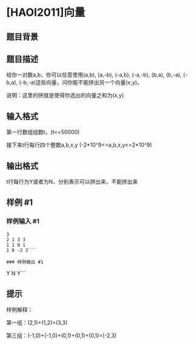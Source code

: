 # [HAOI2011]向量

## 题目背景



## 题目描述

给你一对数a,b，你可以任意使用(a,b), (a,-b), (-a,b), (-a,-b), (b,a), (b,-a), (-b,a), (-b,-a)这些向量，问你能不能拼出另一个向量(x,y)。


说明：这里的拼就是使得你选出的向量之和为(x,y)


## 输入格式

第一行数组组数t，(t<=50000)


接下来t行每行四个整数a,b,x,y  (-2\*10^9<=a,b,x,y<=2\*10^9)


## 输出格式

t行每行为Y或者为N，分别表示可以拼出来，不能拼出来


## 样例 #1

### 样例输入 #1
```
3
2 1 3 3
1 1 0 1
1 0 -2 3```

### 样例输出 #1

```
Y
N
Y```

## 提示

样例解释：

第一组：(2,1)+(1,2)=(3,3)

第三组：(-1,0)+(-1,0)+(0,1)+(0,1)+(0,1)=(-2,3)

